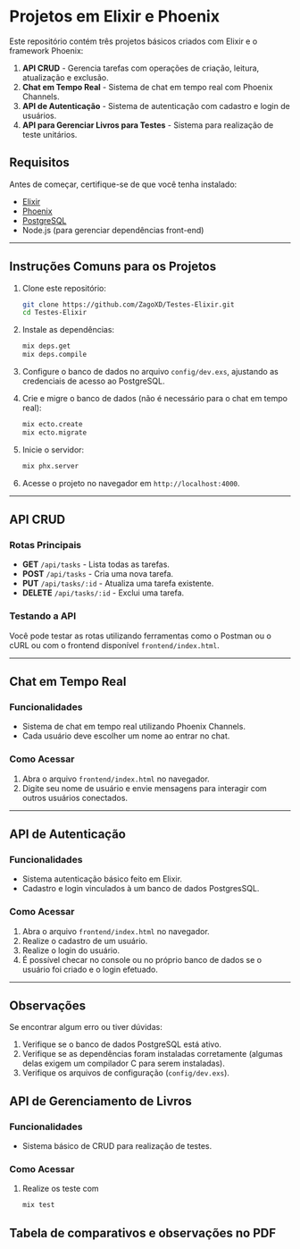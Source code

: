 # Projetos em Elixir e Phoenix

Este repositório contém três projetos básicos criados com Elixir e o framework Phoenix:
1. **API CRUD** - Gerencia tarefas com operações de criação, leitura, atualização e exclusão.
2. **Chat em Tempo Real** - Sistema de chat em tempo real com Phoenix Channels.
3. **API de Autenticação** - Sistema de autenticação com cadastro e login de usuários.
4. **API para Gerenciar Livros para Testes** - Sistema para realização de teste unitários.

## Requisitos
Antes de começar, certifique-se de que você tenha instalado:
- [Elixir](https://elixir-lang.org/install.html)
- [Phoenix](https://hexdocs.pm/phoenix/installation.html)
- [PostgreSQL](https://www.postgresql.org/download/)
- Node.js (para gerenciar dependências front-end)

---

## Instruções Comuns para os Projetos

1. Clone este repositório:
   ```bash
   git clone https://github.com/ZagoXD/Testes-Elixir.git
   cd Testes-Elixir
   ```

2. Instale as dependências:
   ```bash
   mix deps.get
   mix deps.compile
   ```

3. Configure o banco de dados no arquivo `config/dev.exs`, ajustando as credenciais de acesso ao PostgreSQL.

4. Crie e migre o banco de dados (não é necessário para o chat em tempo real):
   ```bash
   mix ecto.create
   mix ecto.migrate
   ```

5. Inicie o servidor:
   ```bash
   mix phx.server
   ```

6. Acesse o projeto no navegador em `http://localhost:4000`.

---

## API CRUD

### Rotas Principais
- **GET** `/api/tasks` - Lista todas as tarefas.
- **POST** `/api/tasks` - Cria uma nova tarefa.
- **PUT** `/api/tasks/:id` - Atualiza uma tarefa existente.
- **DELETE** `/api/tasks/:id` - Exclui uma tarefa.

### Testando a API
Você pode testar as rotas utilizando ferramentas como o Postman ou o cURL ou com o frontend disponível `frontend/index.html`.

---

## Chat em Tempo Real

### Funcionalidades
- Sistema de chat em tempo real utilizando Phoenix Channels.
- Cada usuário deve escolher um nome ao entrar no chat.

### Como Acessar
1. Abra o arquivo `frontend/index.html` no navegador.
2. Digite seu nome de usuário e envie mensagens para interagir com outros usuários conectados.

---

## API de Autenticação

### Funcionalidades
- Sistema autenticação básico feito em Elixir.
- Cadastro e login vinculados à um banco de dados PostgresSQL.

### Como Acessar
1. Abra o arquivo `frontend/index.html` no navegador.
2. Realize o cadastro de um usuário.
3. Realize o login do usuário.
4. É possível checar no console ou no próprio banco de dados se o usuário foi criado e o login efetuado.

---

## Observações
Se encontrar algum erro ou tiver dúvidas:
1. Verifique se o banco de dados PostgreSQL está ativo.
2. Verifique se as dependências foram instaladas corretamente (algumas delas exigem um compilador C para serem instaladas).
3. Verifique os arquivos de configuração (`config/dev.exs`).

## API de Gerenciamento de Livros

### Funcionalidades
- Sistema básico de CRUD para realização de testes.

### Como Acessar
1. Realize os teste com 
   ```bash
   mix test
   ```

## Tabela de comparativos e observações no PDF
